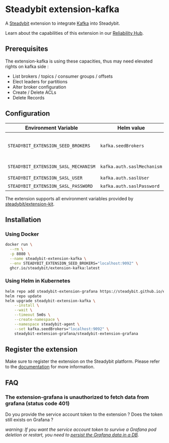 # Steadybit extension-kafka

A [Steadybit](https://www.steadybit.com/) extension to integrate [Kafka](https://kafka.apache.org/) into Steadybit.

Learn about the capabilities of this extension in our [Reliability Hub](https://hub.steadybit.com/extension/com.steadybit.extension_kafka).

## Prerequisites

The extension-kafka is using these capacities, thus may need elevated rights on kafka side :
- List brokers / topics / consumer groups / offsets
- Elect leaders for partitions
- Alter broker configuration
- Create / Delete ACLs
- Delete Records

## Configuration

| Environment Variable                 | Helm value                 | Meaning                                                                                               | Required | Default |
|--------------------------------------|----------------------------|-------------------------------------------------------------------------------------------------------|----------|---------|
| `STEADYBIT_EXTENSION_SEED_BROKERS`   | `kafka.seedBrokers`        | Brokers hosts (without scheme) with port separated by comma (example: "localhost:9092,localhost:9093" | yes      |         |
| `STEADYBIT_EXTENSION_SASL_MECHANISM` | `kafka.auth.saslMechanism` | PLAIN, SCRAM-SHA-256, or SCRAM-SHA-512                                                                | no       |         |
| `STEADYBIT_EXTENSION_SASL_USER`      | `kafka.auth.saslUser`      | Sasl User                                                                                             | no       |         |
| `STEADYBIT_EXTENSION_SASL_PASSWORD`  | `kafka.auth.saslPassword`  | Sasl Password                                                                                         | no       |         |


The extension supports all environment variables provided by [steadybit/extension-kit](https://github.com/steadybit/extension-kit#environment-variables).

## Installation

### Using Docker

```sh
docker run \
  --rm \
  -p 8080 \
  --name steadybit-extension-kafka \
  --env STEADYBIT_EXTENSION_SEED_BROKERS="localhost:9092" \
  ghcr.io/steadybit/extension-kafka:latest
```

### Using Helm in Kubernetes

```sh
helm repo add steadybit-extension-grafana https://steadybit.github.io/extension-kafka
helm repo update
helm upgrade steadybit-extension-kafka \
    --install \
    --wait \
    --timeout 5m0s \
    --create-namespace \
    --namespace steadybit-agent \
    --set kafka.seedBrokers="localhost:9092" \
    steadybit-extension-grafana/steadybit-extension-grafana
```

## Register the extension

Make sure to register the extension on the Steadybit platform. Please refer to the [documentation](https://docs.steadybit.com/integrate-with-steadybit/extensions/extension-installation) for more information.

## FAQ

### The extension-grafana is unauthorized to fetch data from grafana (status code 401)

Do you provide the service account token to the extension ? Does the token still exists on Grafana ?

_warning: If you want the service account token to survive a Grafana pod deletion or restart, you need to [persist the Grafana data in a DB](https://grafana.com/docs/grafana/latest/setup-grafana/configure-grafana/#database)._
